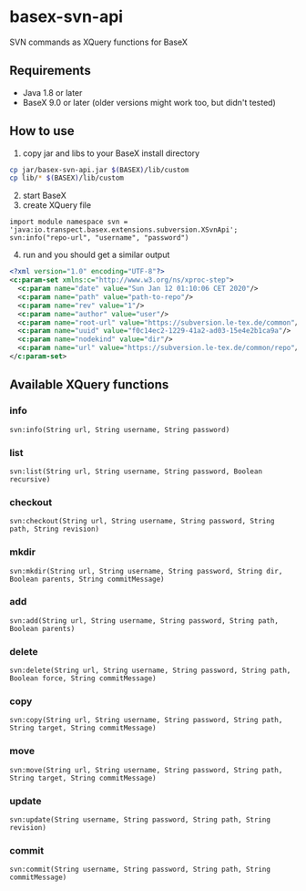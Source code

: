 # basex-svn-api
SVN commands as XQuery functions for BaseX

## Requirements

* Java 1.8 or later
* BaseX 9.0 or later (older versions might work too, but didn't tested)

## How to use

1. copy jar and libs to your BaseX install directory
```bash
cp jar/basex-svn-api.jar $(BASEX)/lib/custom
cp lib/* $(BASEX)/lib/custom
```
2. start BaseX
3. create XQuery file
```xquery
import module namespace svn = 'java:io.transpect.basex.extensions.subversion.XSvnApi';
svn:info("repo-url", "username", "password")
```
4. run and you should get a similar output
```xml
<?xml version="1.0" encoding="UTF-8"?>
<c:param-set xmlns:c="http://www.w3.org/ns/xproc-step">
  <c:param name="date" value="Sun Jan 12 01:10:06 CET 2020"/>
  <c:param name="path" value="path-to-repo"/>
  <c:param name="rev" value="1"/>
  <c:param name="author" value="user"/>
  <c:param name="root-url" value="https://subversion.le-tex.de/common"/>
  <c:param name="uuid" value="f0c14ec2-1229-41a2-ad03-15e4e2b1ca9a"/>
  <c:param name="nodekind" value="dir"/>
  <c:param name="url" value="https://subversion.le-tex.de/common/repo"/>
</c:param-set>
```

## Available XQuery functions
### info
```xquery
svn:info(String url, String username, String password)
```
### list
```xquery
svn:list(String url, String username, String password, Boolean recursive)
```
### checkout
```xquery
svn:checkout(String url, String username, String password, String path, String revision)
```
### mkdir
```xquery
svn:mkdir(String url, String username, String password, String dir, Boolean parents, String commitMessage)
```
### add
```xquery
svn:add(String url, String username, String password, String path, Boolean parents)
```
### delete
```xquery
svn:delete(String url, String username, String password, String path, Boolean force, String commitMessage)
```
### copy
```xquery
svn:copy(String url, String username, String password, String path, String target, String commitMessage)
```
### move
```xquery
svn:move(String url, String username, String password, String path, String target, String commitMessage)
```
### update
```xquery
svn:update(String username, String password, String path, String revision)
```
### commit
```xquery
svn:commit(String username, String password, String path, String commitMessage)
```
